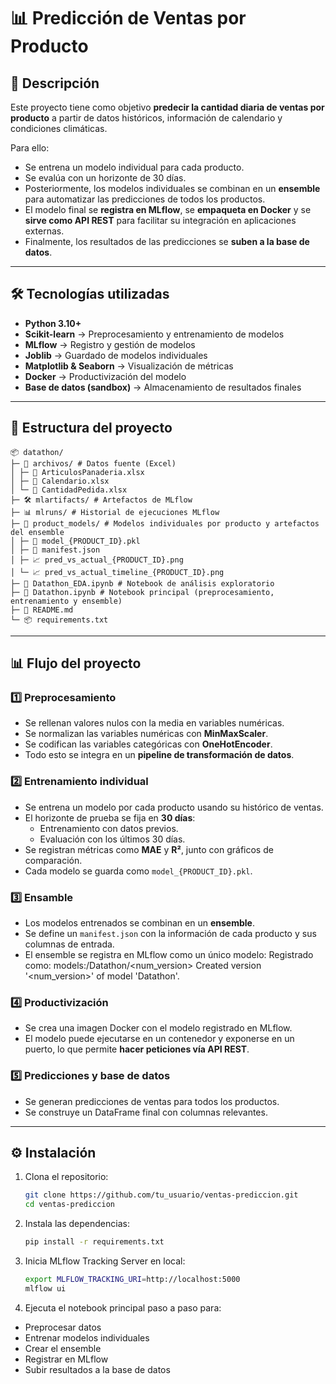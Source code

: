 # 📊 Predicción de Ventas por Producto  

## 📌 Descripción  
Este proyecto tiene como objetivo **predecir la cantidad diaria de ventas por producto** a partir de datos históricos, información de calendario y condiciones climáticas.  

Para ello:  
- Se entrena un modelo individual para cada producto.  
- Se evalúa con un horizonte de 30 días.  
- Posteriormente, los modelos individuales se combinan en un **ensemble** para automatizar las predicciones de todos los productos.  
- El modelo final se **registra en MLflow**, se **empaqueta en Docker** y se **sirve como API REST** para facilitar su integración en aplicaciones externas.  
- Finalmente, los resultados de las predicciones se **suben a la base de datos**.  

---

## 🛠️ Tecnologías utilizadas  
- **Python 3.10+**
- **Scikit-learn** → Preprocesamiento y entrenamiento de modelos  
- **MLflow** → Registro y gestión de modelos  
- **Joblib** → Guardado de modelos individuales  
- **Matplotlib & Seaborn** → Visualización de métricas  
- **Docker** → Productivización del modelo  
- **Base de datos (sandbox)** → Almacenamiento de resultados finales  

---

## 📂 Estructura del proyecto
```
📦 datathon/
├─ 📁 archivos/ # Datos fuente (Excel)
│ ├─ 📄 ArticulosPanaderia.xlsx
│ ├─ 📄 Calendario.xlsx
│ └─ 📄 CantidadPedida.xlsx
├─ 🛠️ mlartifacts/ # Artefactos de MLflow
├─ 📊 mlruns/ # Historial de ejecuciones MLflow
├─ 🤖 product_models/ # Modelos individuales por producto y artefactos del ensemble
│ ├─ 📄 model_{PRODUCT_ID}.pkl
│ ├─ 📄 manifest.json
│ ├─ 📈 pred_vs_actual_{PRODUCT_ID}.png
│ └─ 📈 pred_vs_actual_timeline_{PRODUCT_ID}.png
├─ 📓 Datathon_EDA.ipynb # Notebook de análisis exploratorio
├─ 📓 Datathon.ipynb # Notebook principal (preprocesamiento, entrenamiento y ensemble)
├─ 📝 README.md
└─ 📦 requirements.txt
```
---
## 📊 Flujo del proyecto

### 1️⃣ Preprocesamiento
- Se rellenan valores nulos con la media en variables numéricas.  
- Se normalizan las variables numéricas con **MinMaxScaler**.  
- Se codifican las variables categóricas con **OneHotEncoder**.  
- Todo esto se integra en un **pipeline de transformación de datos**.

### 2️⃣ Entrenamiento individual
- Se entrena un modelo por cada producto usando su histórico de ventas.  
- El horizonte de prueba se fija en **30 días**:  
  - Entrenamiento con datos previos.  
  - Evaluación con los últimos 30 días.  
- Se registran métricas como **MAE** y **R²**, junto con gráficos de comparación.  
- Cada modelo se guarda como `model_{PRODUCT_ID}.pkl`.

### 3️⃣ Ensamble
- Los modelos entrenados se combinan en un **ensemble**.  
- Se define un `manifest.json` con la información de cada producto y sus columnas de entrada.  
- El ensemble se registra en MLflow como un único modelo:
    Registrado como: models:/Datathon/<num_version>
    Created version '<num_version>' of model 'Datathon'.

### 4️⃣ Productivización
- Se crea una imagen Docker con el modelo registrado en MLflow.  
- El modelo puede ejecutarse en un contenedor y exponerse en un puerto, lo que permite **hacer peticiones vía API REST**.

### 5️⃣ Predicciones y base de datos
- Se generan predicciones de ventas para todos los productos.  
- Se construye un DataFrame final con columnas relevantes. 

---
## ⚙️ Instalación  
1. Clona el repositorio:  
   ```bash
   git clone https://github.com/tu_usuario/ventas-prediccion.git
   cd ventas-prediccion
2. Instala las dependencias: 
    ```bash
    pip install -r requirements.txt
3. Inicia MLflow Tracking Server en local: 
    ```bash
    export MLFLOW_TRACKING_URI=http://localhost:5000
    mlflow ui
4. Ejecuta el notebook principal paso a paso para:
  - Preprocesar datos
  - Entrenar modelos individuales
  - Crear el ensemble
  - Registrar en MLflow
  - Subir resultados a la base de datos

